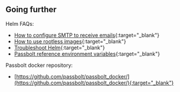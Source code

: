 ## Going further

Helm FAQs:

* [How to configure SMTP to receive emails](/configure/email/setup){:target="_blank"}
* [How to use rootless images](/faq/hosting/how-to-use-rootless-images){:target="_blank"}
* [Troubleshoot Helm](/faq/hosting/troubleshoot-helm){:target="_blank"}
* [Passbolt reference environment variables](/configure/environment/reference.html){:target="_blank"}

Passbolt docker repository:

* [https://github.com/passbolt/passbolt_docker/](https://github.com/passbolt/passbolt_docker/){:target="_blank"}
